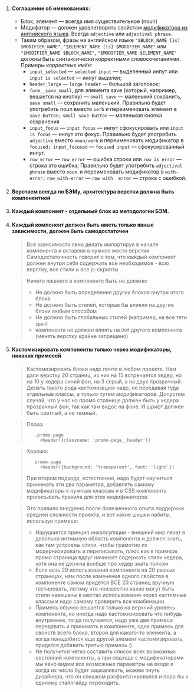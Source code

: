 1. #### Соглашение об именованиях:
    * Блок, элемент — всегда имя существительное (noun)
    * Модифатор — должен удовлетворять свойстам [модификатора из английского языка](https://en.wikipedia.org/wiki/Grammatical_modifier). Всегда `adjective` или `adjectival phrase`.
    * Таким образом, фразы на английском языке  `"$BLOCK_NAME [is] $MODIFIER_NAME"`, `"$ELEMENT_NAME [is] $MODIFIER_NAME"` или `"$MODIFIER_NAME $BLOCK_NAME"`, `"$MODIFIER_NAME $ELEMENT_NAME"` должны быть синтаксически корректными словосочетаниями. Примеры <i>корректных имён:</i>
      - `input_selected` — `selected input` — выделенный инпут или `input is selected` — инпут выделен;
      - `header_large` — `large header` — большой заголовок;
      - `form__save_small`, для элемента save (который, например, вешается на кнопку) — `small save` — маленький сохранить, `save small` — сохранить маленький. Правильно будет употребить noun вместо `verb`  и переименовать элемент в `save-button;` `small save-button` — маленькая кнопка сохранения
      - `input_focus` — `input focus` — инпут сфокусировать или `input is focus` — инпут это фокус. Правильно будет употребить `adjective` вместо `noun/verb` и переименовать модификатор в `focused; input_focused` — `focused input` — сфокусированный инпут.
      - `row_error` — `row error` — ошибка строки или `row is error` — строка это ошибка; Правильно будет употребить `adjectival phrase` вместо `noun `и переименовать модификатор в `with-error;` `row_with-error` — `row with  error` — строка с ошибкой.
    
2. #### Верстаем всегда по БЭМу, архитектура верстки должна быть компонентной

3. #### Каждый компонент - отдельный блок из методологии БЭМ.

4. #### Каждый компонент должен быть иметь только явные зависимости, должен быть самодостаточен
    >Все зависимости явно делать импортируя в начале компонента и вставляя в нужное место верстки
    > Самодостаточность говорит о том, что каждый компонент должен внутри себя содержать все необходимое - всю верстку, все стили и все js-скрипты

    > Ничего лишнего в компоненте быть не должно:
    > * Не должно быть определения других блоков внутри этого блока
    > * Не должно быть стилей, которые бы влияли на другие блоки любым способом 
    > * Не должно быть глобальных стилей (например, на все теги `span`)
    > * компонента не должен влиять на `DOM` другого компонента (менять верстку крайне запрещено)

5. #### Кастомизировать компоненты только через модификаторы, никаких примесей
    > Кастомизировать блоки надо почти в любом проекте. Нам дали верстку 20 страниц, из них на 15 встречается хедер, но на 10 у хедера синий фон, на 3 серый, а на двух прозрачный. Делать такого рода кастомизацию надо, не передавая туда отдельные классы, а только путем модификаторов.
    > Допустим случай, что у нас на промо странице должен быть у хедера прозрачный фон, так как там видос на фоне. И шрифт должен быть светлый, а не темный.

    > Плохо:
    > ```
    >    .promo-page
    >      +header({classname: 'promo-page__header'})
    >  ```

    > Хорошо:
    > ```
    >    promo-page
    >      +header({background: 'transparent', font: 'light'})
    >  ```
    > При втором подходе, естественно, надо будет научиться принимать эти два параметра, добавлять самому модификаторы к нужным классам и в CSS компонента прописывать правила для этих модификаторов.

    > Это правило внедрено после болезненного опыта поддержки средней сложности проекта, и вот какие шишки набиты, используя примеси:
    > * Нарушается принцип инкапсуляции - внешний мир лезет в довольно интимную область компонента и должен знать, как там устроены стили, чтобы грамотно их модернизировать и переписывать, плюс как в примере промо страница вдруг начинает содержать стили хедера, хотя она не должна вообще про хедер знать толком
    > * Если есть 20 использований компонента на 20 разных страницах, нам после изменения одного свойства в компоненте самом придется ВСЕ 20 страниц вручную тестировать, потому что неизвестно какие могут быть стили навешаны в местах использования через кастомные классы и надо самому проверить все комбинации.
    > * Примесь обычно вешается только на верхний уровень компонента, но иногда надо кастомизировать что нибудь внутреннее, тогда получается, надо уже две примеси передавать и принимать в компоненте, одна примесь для свойств всего блока, второй для какого-то элемента, а когда понадобится еще другой элемент кастомизировать, придется добавить третью примесь :)
    > * Не получится четко составить список всех возможных состояний компоненты, а при подходе с модификаторами мы явно видим все возможные параметры на входе и когда их число будет зашкаливать, можем пнуть дизайнера, что он слишком расфантазировался и пора бы к единому стайлгайду переходить.
